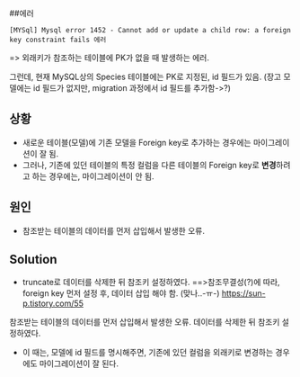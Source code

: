 ##에러

```
[MYSql] Mysql error 1452 - Cannot add or update a child row: a foreign key constraint fails 에러
```

=> 외래키가 참조하는 테이블에 PK가 없을 때 발생하는 에러.

그런데, 현재 MySQL상의 Species 테이블에는 PK로 지정된, id 필드가 있음. 
(장고 모델에는 id 필드가 없지만, migration 과정에서 id 필드를 추가함->?)

## 상황

- 새로운 테이블(모델)에 기존 모델을 Foreign key로 추가하는 경우에는 마이그레이션이 잘 됨. 
- 그러나, 기존에 있던 테이블의 특정 컬럼을 다른 테이블의 Foreign key로 **변경**하려고 하는 경우에는, 마이그레이션이 안 됨. 

## 원인 
- 참조받는 테이블의 데이터를 먼저 삽입해서 발생한 오류. 

## Solution 
- truncate로 데이터를 삭제한 뒤 참조키 설정하였다.
==>참조무결성(?)에 따라, foreign key 먼저 설정 후, 데이터 삽입 해야 함. (맞나..-ㅠ-)
https://sun-p.tistory.com/55


참조받는 테이블의 데이터를 먼저 삽입해서 발생한 오류. 데이터를 삭제한 뒤 참조키 설정하였다.

- 이 때는, 모델에 id 필드를 명시해주면, 기존에 있던 컬럼을 외래키로 변경하는 경우에도 마이그레이션이 잘 된다. 

